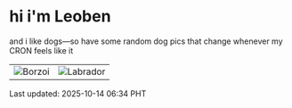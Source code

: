 # hi i'm Leoben

and i like dogs—so have some random dog pics that change whenever my CRON feels like it

|  |  |
|--------|----------|
| ![Borzoi](https://random-dog-vercel.vercel.app/api/random-borzoi?v=1760394889) | ![Labrador](https://random-dog-vercel.vercel.app/api/random-labrador?v=1760394889) |

Last updated: 2025-10-14 06:34 PHT

